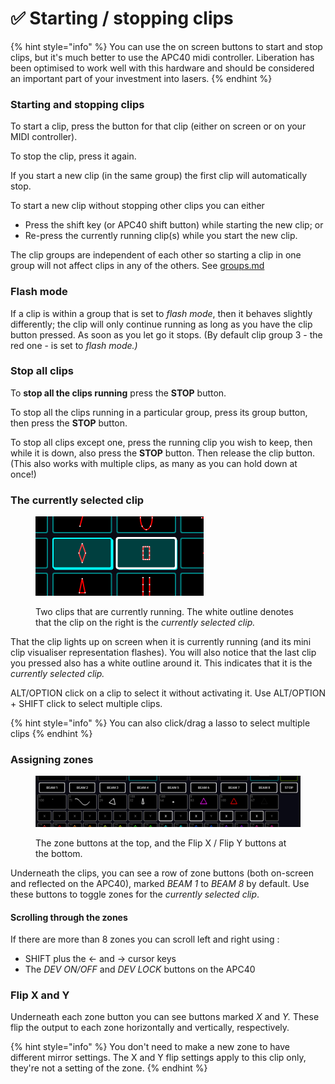 # ✅ Starting / stopping clips

{% hint style="info" %}
You can use the on screen buttons to start and stop clips, but it's much better to use the APC40 midi controller. Liberation has been optimised to work well with this hardware and should be considered an important part of your investment into lasers.&#x20;
{% endhint %}

### Starting and stopping clips

To start a clip, press the button for that clip (either on screen or on your MIDI controller).

To stop the clip, press it again.

If you start a new clip (in the same group) the first clip will automatically stop.

To start a new clip without stopping other clips you can either

* Press the shift key (or APC40 shift button) while starting the new clip; or
* Re-press the currently running clip(s) while you start the new clip.

The clip groups are independent of each other so starting a clip in one group will not affect clips in any of the others. See [groups.md](groups.md "mention")

### Flash mode

If a clip is within a group that is set to _flash mode_, then it behaves slightly differently; the clip will only continue running as long as you have the clip button pressed. As soon as you let go it stops. (By default clip group 3 - the red one - is set to _flash mode.)_

### Stop all clips

To **stop all the clips running** press the **STOP** button.&#x20;

To stop all the clips running in a particular group, press its group button, then press the **STOP** button.&#x20;

To stop all clips except one, press the running clip you wish to keep, then while it is down, also press the **STOP** button. Then release the clip button. (This also works with multiple clips, as many as you can hold down at once!)

### The currently selected clip

<figure><img src="../.gitbook/assets/clips-selected-active.png" alt="" width="269"><figcaption><p>Two clips that are currently running. The white outline denotes that the clip on the right is the <em>currently selected clip.</em></p></figcaption></figure>

That the clip lights up on screen when it is currently running (and its mini clip visualiser representation flashes). You will also notice that the last clip you pressed also has a white outline around it. This indicates that it is the _currently selected clip._

ALT/OPTION click on a clip to select it without activating it. Use ALT/OPTION + SHIFT click to select multiple clips.&#x20;

{% hint style="info" %}
You can also click/drag a lasso to select multiple clips
{% endhint %}



### Assigning zones

<figure><img src="../.gitbook/assets/clips-zones" alt=""><figcaption><p>The zone buttons at the top, and the Flip X / Flip Y buttons at the bottom.</p></figcaption></figure>

Underneath the clips, you can see a row of zone buttons (both on-screen and reflected on the APC40), marked _BEAM 1_ to _BEAM 8_ by default. Use these buttons to toggle zones for the _currently selected clip_.

#### Scrolling through the zones

If there are more than 8 zones you can scroll left and right using :

* SHIFT plus the <- and -> cursor keys
* The _DEV ON/OFF_ and _DEV LOCK_ buttons on the APC40

### Flip X and Y

Underneath each zone button you can see buttons marked _X_ and _Y._ These flip the output to each zone horizontally and vertically, respectively.

{% hint style="info" %}
You don't need to make a new zone to have different mirror settings. The X and Y flip settings apply to this clip only, they're not a setting of the zone.
{% endhint %}







